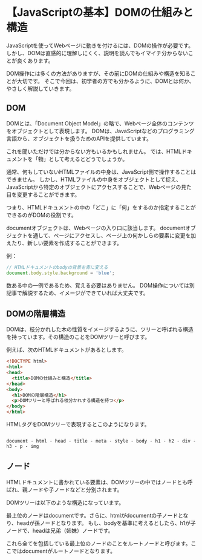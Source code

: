 # 【JavaScriptの基本】DOMの仕組みと構造

JavaScriptを使ってWebページに動きを付けるには、DOMの操作が必要です。
しかし、DOMは直感的に理解しにくく、説明を読んでもイマイチ分からないことが良くあります。

DOM操作には多くの方法がありますが、その前にDOMの仕組みや構造を知ることが大切です。
そこで今回は、初学者の方でも分かるように、DOMとは何か、やさしく解説していきます。

## DOM
DOMとは、「Document Object Model」の略で、Webページ全体のコンテンツをオブジェクトとして表現します。
DOMは、JavaScriptなどのプログラミング言語から、オブジェクトを扱うためのAPIを提供しています。

これを聞いただけでは分からない方もいるかもしれません。
では、HTMLドキュメントを「物」として考えるとどうでしょうか。

通常、何もしていないHTMLファイルの中身は、JavaScript側で操作することはできません。
しかし、HTMLファイルの中身をオブジェクトとして捉え、JavaScriptから特定のオブジェクトにアクセスすることで、Webページの見た目を変更することができます。

つまり、HTMLドキュメントの中の「どこ」に「何」をするのか指定することができるのがDOMの役割です。

documentオブジェクトは、Webページの入り口に該当します。
documentオブジェクトを通して、ページにアクセスし、ページ上の何かしらの要素に変更を加えたり、新しい要素を作成することができます。

例：
```javascript
// HTMLドキュメントのbodyの背景を青に変える
document.body.style.background = 'blue';
```
数ある中の一例であるため、覚える必要はありません。
DOM操作については別記事で解説するため、イメージができていれば大丈夫です。

## DOMの階層構造
DOMは、枝分かれした木の性質をイメージするように、ツリーと呼ばれる構造を持っています。その構造のことをDOMツリーと呼びます。

例えば、次のHTMLドキュメントがあるとします。
```html
<!DOCTYPE html>
<html>
<head>
  <title>DOMの仕組みと構造</title>
</head>
<body>
  <h1>DOMの階層構造</h1>
  <p>DOMツリーと呼ばれる枝分かれする構造を持つ</p>
</body>
</html>
```
HTMLタグをDOMツリーで表現するとこのようになります。
```plain

```

```plain
document - html - head - title - meta - style - body - h1 - h2 - div - h3 - p - img 
```

## ノード

HTMLドキュメントに書かれている要素は、DOMツリーの中ではノードとも呼ばれ、親ノードや子ノードなどと分別されます。

DOMツリーは以下のような構造になっています。

最上位のノードはdocumentです。さらに、htmlがdocumentの子ノードとなり、headが孫ノードとなります。
もし、bodyを基準に考えるとしたら、h1が子ノードで、headは兄弟（姉妹）ノードです。

これら全てを包括している最上位のノードのことをルートノードと呼びます。ここではdocumentがルートノードとなります。